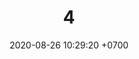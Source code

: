 ---
layout: teamCard
permalink: /team/:title.html
categories: pljmy24
maincover: /assets/logos/DFS.png
date: 2020-08-26 10:29:20 +0700
title: 04.
lugar: LJ
tag: johto042024

---